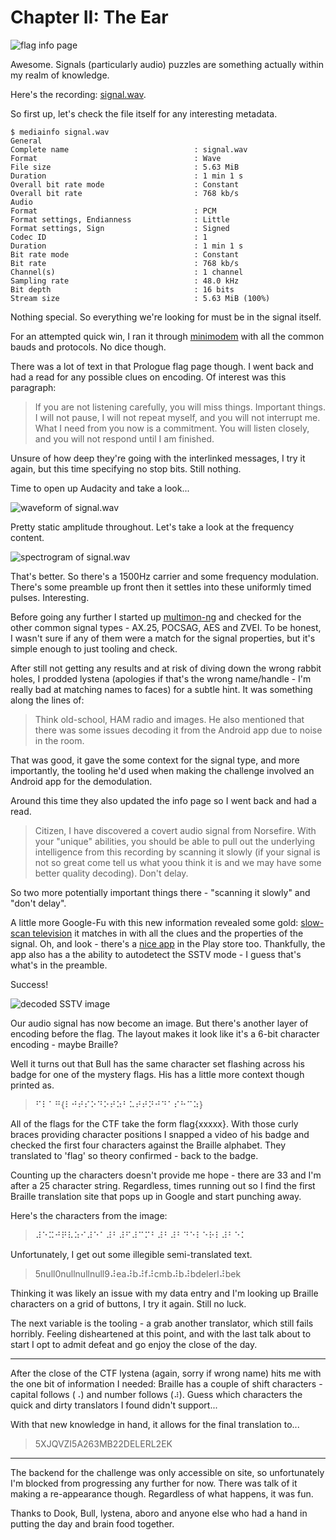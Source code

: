 # Chapter II: The Ear

![flag info page](media/the-ear.png)

Awesome. Signals (particularly audio) puzzles are something actually within my realm of knowledge.

Here's the recording: [signal.wav](media/signal.wav).

So first up, let's check the file itself for any interesting metadata.

```
$ mediainfo signal.wav
General
Complete name                            : signal.wav
Format                                   : Wave
File size                                : 5.63 MiB
Duration                                 : 1 min 1 s
Overall bit rate mode                    : Constant
Overall bit rate                         : 768 kb/s
Audio
Format                                   : PCM
Format settings, Endianness              : Little
Format settings, Sign                    : Signed
Codec ID                                 : 1
Duration                                 : 1 min 1 s
Bit rate mode                            : Constant
Bit rate                                 : 768 kb/s
Channel(s)                               : 1 channel
Sampling rate                            : 48.0 kHz
Bit depth                                : 16 bits
Stream size                              : 5.63 MiB (100%)
```

Nothing special. So everything we're looking for must be in the signal itself.

For an attempted quick win, I ran it through [minimodem](http://www.whence.com/minimodem/) with all the common bauds and protocols. No dice though.

There was a lot of text in that Prologue flag page though. I went back and had a read for any possible clues on encoding. Of interest was this paragraph:

> If you are not listening carefully, you will miss things. Important things. I will not pause, I will not repeat myself, and you will not interrupt me. What I need from you now is a commitment. You will listen closely, and you will not respond until I am finished.

Unsure of how deep they're going with the interlinked messages, I try it again, but this time specifying no stop bits. Still nothing.

Time to open up Audacity and take a look...

![waveform of signal.wav](media/waveform.png)

Pretty static amplitude throughout. Let's take a look at the frequency content.

![spectrogram of signal.wav](media/spectrogram.png)

That's better. So there's a 1500Hz carrier and some frequency modulation. There's some preamble up front then it settles into these uniformly timed pulses. Interesting.

Before going any further I started up [multimon-ng](https://tools.kali.org/wireless-attacks/multimon-ng) and checked for the other common signal types - AX.25, POCSAG, AES and ZVEI. To be honest, I wasn't sure if any of them were a match for the signal properties, but it's simple enough to just tooling and check.

After still not getting any results and at risk of diving down the wrong rabbit holes, I prodded lystena (apologies if that's the wrong name/handle - I'm really bad at matching names to faces) for a subtle hint. It was something along the lines of:

> Think old-school, HAM radio and images. He also mentioned that there was some issues decoding it from the Android app due to noise in the room.

That was good, it gave the some context for the signal type, and more importantly, the tooling he'd used when making the challenge involved an Android app for the demodulation.

Around this time they also updated the info page so I went back and had a read.

> Citizen, I have discovered a covert audio signal from Norsefire. With your "unique" abilities, you should be able to pull out the underlying intelligence from this recording by scanning it slowly (if your signal is not so great come tell us what yoou think it is and we may have some better quality decoding).
Don't delay.

So two more potentially important things there - "scanning it slowly" and "don't delay".

A little more Google-Fu with this new information revealed some gold: [slow-scan television](https://www.sigidwiki.com/wiki/SSTV) it matches in with all the clues and the properties of the signal. Oh, and look - there's a [nice app](https://play.google.com/store/apps/details?id=xdsopl.robot36&hl=en) in the Play store too. Thankfully, the app also has a the ability to autodetect the SSTV mode - I guess that's what's in the preamble.

Success!

![decoded SSTV image](media/sstv.jpg)

Our audio signal has now become an image. But there's another layer of encoding before the flag. The layout makes it look like it's a 6-bit character encoding - maybe Braille?

Well it turns out that Bull has the same character set flashing across his badge for one of the mystery flags. His has a little more context though printed as.

> ⠋⠇⠁⠛{⠇⠚⠞⠎⠕⠙⠕⠞⠵⠃⠥⠞⠞⠝⠚⠙⠁⠎⠓⠉⠵}

All of the flags for the CTF take the form flag{xxxxx}. With those curly braces providing character positions I snapped a video of his badge and checked the first four characters against the Braille alphabet. They translated to 'flag' so theory confirmed - back to the badge.

Counting up the characters doesn't provide me hope - there are 33 and I'm after a 25 character string. Regardless, times running out so I find the first Braille translation site that pops up in Google and start punching away.

Here's the characters from the image:

> ⠼⠑⠭⠚⠟⠧⠵⠊⠼⠑⠁⠼⠃⠼⠋⠼⠉⠍⠃⠼⠃⠼⠃⠙⠑⠇⠑⠗⠇⠼⠃⠑⠅

Unfortunately, I get out some illegible semi-translated text.

> 5null0nullnullnull9⠼ea⠼b⠼f⠼cmb⠼b⠼bdelerl⠼bek

Thinking it was likely an issue with my data entry and I'm looking up Braille characters on a grid of buttons, I try it again. Still no luck.

The next variable is the tooling - a grab another translator, which still fails horribly. Feeling disheartened at this point, and with the last talk about to start I opt to admit defeat and go enjoy the close of the day.

---

After the close of the CTF lystena (again, sorry if wrong name) hits me with the one bit of information I needed: Braille has a couple of shift characters - capital follows (`⠠`) and number follows (`⠼`). Guess which characters the quick and dirty translators I found didn't support...

With that new knowledge in hand, it allows for the final translation to...

> 5XJQVZI5A263MB22DELERL2EK

---

The backend for the challenge was only accessible on site, so unfortunately I'm blocked from progressing any further for now. There was talk of it making a re-appearance though. Regardless of what happens, it was fun.

Thanks to Dook, Bull, lystena, aboro and anyone else who had a hand in putting the day and brain food together.
